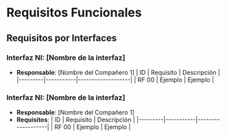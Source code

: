 # Requisitos Funcionales

## Requisitos por Interfaces

### Interfaz NI: [Nombre de la interfaz]
- **Responsable**: [Nombre del Compañero 1]
| ID      | Requisito | Descripción       |
|---------|-----------|-------------------|
| RF 00   | Ejemplo   | Ejemplo           |


### Interfaz NI: [Nombre de la interfaz]
- **Responsable**: [Nombre del Compañero 1]
- **Requisitos**:
| ID      | Requisito | Descripción       |
|---------|-----------|-------------------|
| RF 00   | Ejemplo   | Ejemplo           |